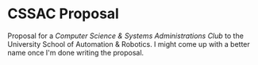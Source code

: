 # CSSAC Proposal

Proposal for a _Computer Science & Systems Administrations Club_ to the University School of Automation & Robotics. I
might come up with a better name once I'm done writing the proposal.